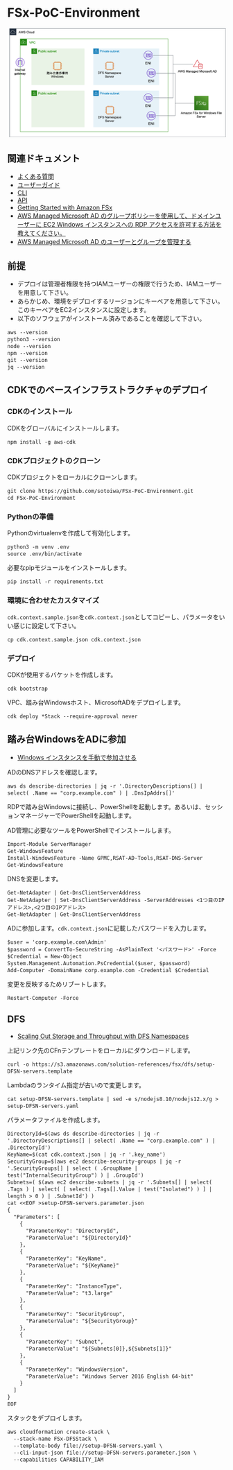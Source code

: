 # FSx-PoC-Environment

![image](architecture.png)

## 関連ドキュメント

- [よくある質問](https://aws.amazon.com/jp/fsx/windows/faqs/?nc=sn&loc=7)
- [ユーザーガイド](https://docs.aws.amazon.com/fsx/latest/WindowsGuide/what-is.html)
- [CLI](https://docs.aws.amazon.com/cli/latest/reference/fsx/index.html)
- [API](https://docs.aws.amazon.com/fsx/latest/APIReference/welcome.html)
- [Getting Started with Amazon FSx](https://docs.aws.amazon.com/fsx/latest/WindowsGuide/getting-started.html)
- [AWS Managed Microsoft AD のグループポリシーを使用して、ドメインユーザーに EC2 Windows インスタンスへの RDP アクセスを許可する方法を教えてください。](https://aws.amazon.com/jp/premiumsupport/knowledge-center/ec2-domain-user-rdp/)
- [AWS Managed Microsoft AD のユーザーとグループを管理する](https://docs.aws.amazon.com/ja_jp/directoryservice/latest/admin-guide/ms_ad_manage_users_groups.html)

## 前提

- デプロイは管理者権限を持つIAMユーザーの権限で行うため、IAMユーザーを用意して下さい。
- あらかじめ、環境をデプロイするリージョンにキーペアを用意して下さい。このキーペアをEC2インスタンスに設定します。
- 以下のソフウェアがインストール済みであることを確認して下さい。

```
aws --version
python3 --version
node --version
npm --version
git --version
jq --version
```

## CDKでのベースインフラストラクチャのデプロイ

### CDKのインストール

CDKをグローバルにインストールします。

```
npm install -g aws-cdk
```

### CDKプロジェクトのクローン

CDKプロジェクトをローカルにクローンします。

```
git clone https://github.com/sotoiwa/FSx-PoC-Environment.git
cd FSx-PoC-Environment
```

### Pythonの準備

Pythonのvirtualenvを作成して有効化します。

```
python3 -m venv .env
source .env/bin/activate
```

必要なpipモジュールをインストールします。

```
pip install -r requirements.txt
```

### 環境に合わせたカスタマイズ

`cdk.context.sample.json`を`cdk.context.json`としてコピーし、パラメータをいい感じに設定して下さい。

```
cp cdk.context.sample.json cdk.context.json
```

### デプロイ

CDKが使用するバケットを作成します。

```
cdk bootstrap
```

VPC、踏み台Windowsホスト、MicrosoftADをデプロイします。

```
cdk deploy *Stack --require-approval never
```

## 踏み台WindowsをADに参加

- [Windows インスタンスを手動で参加させる](https://docs.aws.amazon.com/ja_jp/directoryservice/latest/admin-guide/join_windows_instance.html)

ADのDNSアドレスを確認します。

```
aws ds describe-directories | jq -r '.DirectoryDescriptions[] | select( .Name == "corp.example.com" ) | .DnsIpAddrs[]'
```

RDPで踏み台Windowsに接続し、PowerShellを起動します。あるいは、セッションマネージャーでPowerShellを起動します。

AD管理に必要なツールをPowerShellでインストールします。

```
Import-Module ServerManager
Get-WindowsFeature
Install-WindowsFeature -Name GPMC,RSAT-AD-Tools,RSAT-DNS-Server
Get-WindowsFeature
```

DNSを変更します。

```
Get-NetAdapter | Get-DnsClientServerAddress
Get-NetAdapter | Set-DnsClientServerAddress -ServerAddresses <1つ目のIPアドレス>,<2つ目のIPアドレス>
Get-NetAdapter | Get-DnsClientServerAddress
```

ADに参加します。`cdk.context.json`に記載したパスワードを入力します。

```
$user = 'corp.example.com\Admin'
$password = ConvertTo-SecureString -AsPlainText '<パスワード>' -Force
$Credential = New-Object System.Management.Automation.PsCredential($user, $password)
Add-Computer -DomainName corp.example.com -Credential $Credential
```

変更を反映するためリブートします。

```
Restart-Computer -Force
```

## DFS

- [Scaling Out Storage and Throughput with DFS Namespaces](https://docs.aws.amazon.com/fsx/latest/WindowsGuide/group-file-systems.html)

上記リンク先のCFnテンプレートをローカルにダウンロードします。

```
curl -o https://s3.amazonaws.com/solution-references/fsx/dfs/setup-DFSN-servers.template
```

Lambdaのランタイム指定が古いので変更します。

```
cat setup-DFSN-servers.template | sed -e s/nodejs8.10/nodejs12.x/g > setup-DFSN-servers.yaml
```

パラメータファイルを作成します。

```
DirectoryId=$(aws ds describe-directories | jq -r '.DirectoryDescriptions[] | select( .Name == "corp.example.com" ) | .DirectoryId')
KeyName=$(cat cdk.context.json | jq -r '.key_name')
SecurityGroup=$(aws ec2 describe-security-groups | jq -r '.SecurityGroups[] | select ( .GroupName | test("InternalSecurityGroup") ) | .GroupId')
Subnets=( $(aws ec2 describe-subnets | jq -r '.Subnets[] | select( .Tags ) | select( [ select( .Tags[].Value | test("Isolated") ) ] | length > 0 ) | .SubnetId') )
cat <<EOF >setup-DFSN-servers.parameter.json
{
  "Parameters": [
    {
      "ParameterKey": "DirectoryId",
      "ParameterValue": "${DirectoryId}"
    },
    {
      "ParameterKey": "KeyName",
      "ParameterValue": "${KeyName}"
    },
    {
      "ParameterKey": "InstanceType",
      "ParameterValue": "t3.large"
    },
    {
      "ParameterKey": "SecurityGroup",
      "ParameterValue": "${SecurityGroup}"
    },
    {
      "ParameterKey": "Subnet",
      "ParameterValue": "${Subnets[0]},${Subnets[1]}"
    },
    {
      "ParameterKey": "WindowsVersion",
      "ParameterValue": "Windows Server 2016 English 64-bit"
    }
  ]
}
EOF
```

スタックをデプロイします。

```
aws cloudformation create-stack \
  --stack-name FSx-DFSStack \
  --template-body file://setup-DFSN-servers.yaml \
  --cli-input-json file://setup-DFSN-servers.parameter.json \
  --capabilities CAPABILITY_IAM
```
